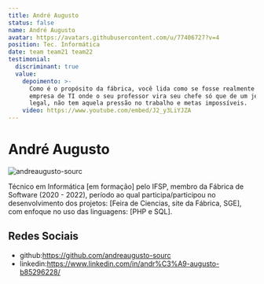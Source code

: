 ```yaml
---
title: André Augusto
status: false
name: André Augusto
avatar: https://avatars.githubusercontent.com/u/77406727?v=4
position: Tec. Informática
date: team team21 team22
testimonial:
  discriminant: true
  value:
    depoimento: >-
      Como é o propósito da fábrica, você lida como se fosse realmente uma
      empresa de TI onde o seu professor vira seu chefe só que de um jeito
      legal, não tem aquela pressão no trabalho e metas impossíveis.
    video: https://www.youtube.com/embed/J2_y3LiYJZA
---
```

# André Augusto

![andreaugusto-sourc](https://avatars.githubusercontent.com/u/77406727?v=4)

Técnico em Informática [em formação] pelo IFSP, membro da Fábrica de Software (2020 - 2022), período ao qual participa/participou no desenvolvimento dos projetos: [Feira de Ciencias, site da Fábrica, SGE], com enfoque no uso das linguagens: [PHP e SQL].

## Redes Sociais

- github:https://github.com/andreaugusto-sourc
- linkedin:https://www.linkedin.com/in/andr%C3%A9-augusto-b85296228/
